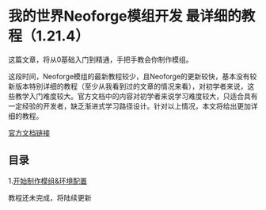 # 我的世界Neoforge模组开发 最详细的教程（1.21.4）

这篇文章，将从0基础入门到精通，手把手教会你制作模组。

这段时间，Neoforge模组的最新教程较少，且Neoforge的更新较快，基本没有较新版本特别详细的教程（至少从我看到过的文章的情况来看），对初学者来说，这些教学入门难度较大。官方文档中的内容对初学者来说学习难度较大，只适合具有一定经验的开发者，缺乏渐进式学习路径设计。针对以上情况，本文将给出更加详细的教程。

[官方文档链接](https://docs.neoforged.net/docs/gettingstarted/)

## 目录

1.[开始制作模组&环境配置](1.开始制作模组&环境配置.md)

教程还未完成，将陆续更新

